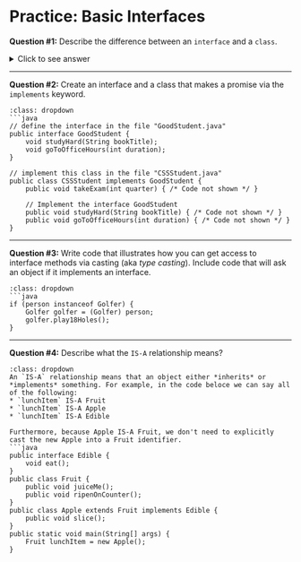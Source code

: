 # <i class="fas fa-pen-square fa-fw"></i> Practice: Basic Interfaces

**Question #1:** Describe the difference between an `interface` and a `class`.  

<details><summary>Click to see answer</summary>
The differences between an interface and a class is summarized in this table with more a more detailed explanation below.  

|  |`interface`|`class`|
|--|-----------|-------|
|Access modifier|must be `public`|unbounded|
|Abstract methods|*implicitly* `abstract`|May have `abstract` methods if the class is defined as `abstract`|
|Implementation allowed?|Only in `static` and `default` methods|yes|
|Hierarchy Keyword|`extends`|`extends`|
|Has fields|**NO**|yes|
|Has Constructors|**NO**|yes|

 
1. **Access modifiers** include `public` and `private`.  All the methods in an interface must be `public` while a class can have any and all access modifiers.  
2. **Abstract methods** have no implementation. A class can have abstract methods, but then the class must be defined as `abstract` and cannot be instantiated directly. An interface *implicitly* defines all its methods as `abstract`. However, it is possible for an interface to also have `static` and `default` methods which have implemenations. `default` is a keyword that defines an *instance* method with implementation.  
3. **Hierarchy** is defined with the `extends` keyword for both an interface and a class. This is because an interface can inherit the implementation of `default` methods. The `static` methods are not inherited and can only be accessed via the implementating class.  
4. **Fields** are not allowed in interfaces and, therefore, interfaces themselves don't have state. This gives the impression that interfaces don't require state, however, a class that implements an interface may have state. Consider the `iterator` interface which as the method `boolean hasNext`. This means that the class that implements the interface must know the current whether another element is available. This is state.  
5. **Constructors** appear only in classes, not in interfaces.  
6. **Implementation type** is an andvanced concept. (<a href="#implementation-types">see below</a>) It is sufficient to know that both an `interface` and a `class` are implemented with similar, but not identical, flexibility and restrictions. They are generally defined in their own file, but this isn't required. 
</details>
<hr>

**Question #2:** Create an interface and a class that makes a promise via the `implements` keyword. 
```{admonition} Click to see answer
:class: dropdown
```java
// define the interface in the file "GoodStudent.java"
public interface GoodStudent {
    void studyHard(String bookTitle);
    void goToOfficeHours(int duration);
}

// implement this class in the file "CSSStudent.java"
public class CSSStudent implements GoodStudent {
    public void takeExam(int quarter) { /* Code not shown */ }

    // Implement the interface GoodStudent
    public void studyHard(String bookTitle) { /* Code not shown */ }
    public void goToOfficeHours(int duration) { /* Code not shown */ }
}
```
</details>
<hr>

**Question #3:** Write code that illustrates how you can get access to interface methods via casting (aka *type casting*). Include code that will ask an object if it implements an interface. 
```{admonition} Click to see answer
:class: dropdown
```java
if (person instanceof Golfer) {
    Golfer golfer = (Golfer) person;
    golfer.play18Holes();
}
```

<hr>  

**Question #4:** Describe what the `IS-A` relationship means?  
```{admonition} Click to see answer
:class: dropdown
An `IS-A` relationship means that an object either *inherits* or *implements* something. For example, in the code beloce we can say all of the following:   
* `lunchItem` IS-A Fruit  
* `lunchItem` IS-A Apple  
* `lunchItem` IS-A Edible  

Furthermore, because Apple IS-A Fruit, we don't need to explicitly cast the new Apple into a Fruit identifier.   
```java
public interface Edible {
    void eat();
}
public class Fruit {
    public void juiceMe();
    public void ripenOnCounter();
}
public class Apple extends Fruit implements Edible {
    public void slice();
}
public static void main(String[] args) {
    Fruit lunchItem = new Apple();
}
```
